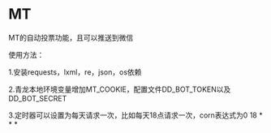 # MT
MT的自动投票功能，且可以推送到微信

使用方法：

1.安装requests，lxml，re，json，os依赖

2.青龙本地环境变量增加MT_COOKIE，配置文件DD_BOT_TOKEN以及DD_BOT_SECRET

3.定时器可以设置为每天请求一次，比如每天18点请求一次，corn表达式为0 18 * * *
